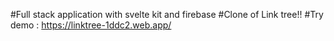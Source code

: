 #Full stack application with svelte kit and firebase
#Clone of Link tree!!
#Try demo : https://linktree-1ddc2.web.app/
